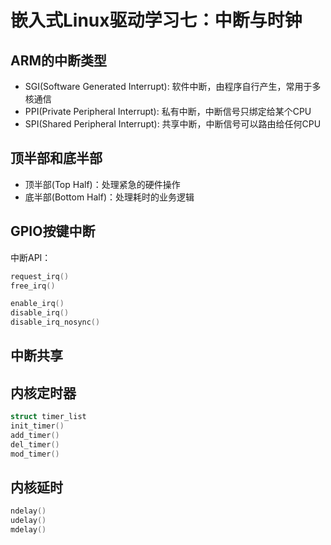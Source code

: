 # 嵌入式Linux驱动学习七：中断与时钟

## ARM的中断类型

- SGI(Software Generated Interrupt): 软件中断，由程序自行产生，常用于多核通信
- PPI(Private Peripheral Interrupt): 私有中断，中断信号只绑定给某个CPU
- SPI(Shared Peripheral Interrupt): 共享中断，中断信号可以路由给任何CPU

## 顶半部和底半部

- 顶半部(Top Half)：处理紧急的硬件操作
- 底半部(Bottom Half)：处理耗时的业务逻辑

## GPIO按键中断

中断API：
```c
request_irq()
free_irq()

enable_irq()
disable_irq()
disable_irq_nosync()
```

## 中断共享

## 内核定时器

```c
struct timer_list
init_timer()
add_timer()
del_timer()
mod_timer()
```

## 内核延时

```c
ndelay()
udelay()
mdelay()
```